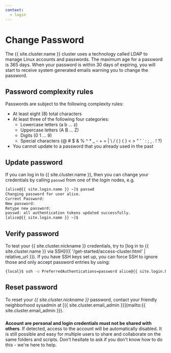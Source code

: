```yaml
---
context:
  - login
---
```


<!-- markdownlint-disable-file MD034 -->

# Change Password


The {{ site.cluster.name }} cluster uses a technology called LDAP to manage Linux accounts and passwords. The maximum age for a password is 365 days. When your password is within 30 days of expiring, you will start to receive system generated emails warning you to change the password.


## Password complexity rules

Passwords are subject to the following complexity rules:

- At least eight (8) total characters
- At least three of the following four categories:
  - Lowercase letters (a b ... z)
  - Uppercase letters (A B ... Z)
  - Digits  (0 1 ... 9)
  - Special characters (@ # $ & % ^ * _ - + = \| \ / ( ) { } < > " ' ` : ; , . ! ?)
- You cannot update to a password that you already used in the past


## Update password

If you can log in to {{ site.cluster.name }}, then you can change your credentials by calling `passwd` from one of the _login_ nodes, e.g.

```sh
[alice@{{ site.login.name }} ~]$ passwd
Changing password for user alice.
Current Password:
New password: 
Retype new password: 
passwd: all authentication tokens updated successfully.
[alice@{{ site.login.name }} ~]$ 
```


## Verify password

To test your {{ site.cluster.nickname }} credentials, try to [log in to {{ site.cluster.name }} via SSH]({{ '/get-started/access-cluster.html' | relative_url }}).  If you have SSH keys set up, you can force SSH to ignore those and only accept password entries by using:

```sh
{local}$ ssh -o PreferredAuthentications=password alice@{{ site.login.hostname }}
```


## Reset password

To reset your _{{ site.cluster.nickname }}_ password, contact your friendly neighborhood sysadmin at [{{ site.cluster.email_admin }}](mailto:{{ site.cluster.email_admin }}).

<div class="alert alert-danger" role="alert" style="margin-top: 3ex">
<strong>Account are personal and login credentials must not be shared with others</strong>. If detected, access to the account will be automatically disabled.  It is still possible and easy for multiple users to share and collaborate on the same folders and scripts.  Don't hesitate to ask if you don't know how to do this - we're here to help.
</div>


[RBVI Kerberos web interface]: https://www.cgl.ucsf.edu/admin/chpass.py
[UCSF Enterprise Password Standard]: https://wiki.library.ucsf.edu/pages/viewpage.action?spaceKey=ITSI&title=Unified+UCSF+Enterprise+Password+Standard
